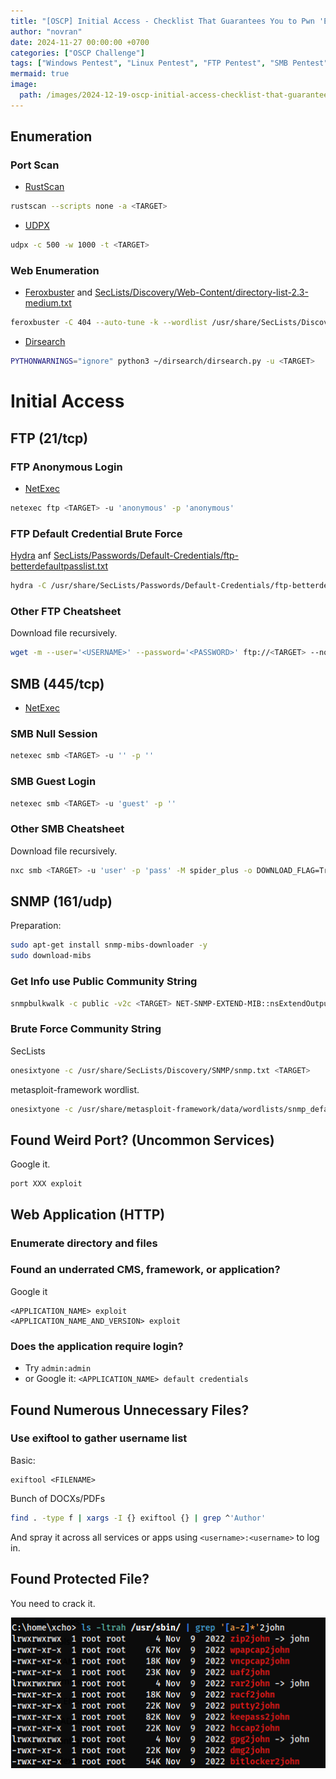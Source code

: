 ```yaml
---
title: "[OSCP] Initial Access - Checklist That Guarantees You to Pwn 'Em All"
author: "novran"
date: 2024-11-27 00:00:00 +0700
categories: ["OSCP Challenge"]
tags: ["Windows Pentest", "Linux Pentest", "FTP Pentest", "SMB Pentest", "Web Pentest", "SNMP Pentest", "OSCP Challenge"]
mermaid: true
image:
  path: /images/2024-12-19-oscp-initial-access-checklist-that-guarantees-you-to-pwn-them-all.png
---
```


## Enumeration

### Port Scan

- [RustScan](https://github.com/RustScan/RustScan)

```bash
rustscan --scripts none -a <TARGET>
```

- [UDPX](https://github.com/nullt3r/udpx)

```bash
udpx -c 500 -w 1000 -t <TARGET>
```

### Web Enumeration

- [Feroxbuster](https://github.com/epi052/feroxbuster) and [SecLists/Discovery/Web-Content/directory-list-2.3-medium.txt](https://github.com/danielmiessler/SecLists/blob/master/Discovery/Web-Content/directory-list-2.3-medium.txt)

```bash
feroxbuster -C 404 --auto-tune -k --wordlist /usr/share/SecLists/Discovery/Web-Content/directory-list-2.3-medium.txt --threads 100 --depth 2 -u <TARGET>
```

- [Dirsearch](https://github.com/maurosoria/dirsearch)

```bash
PYTHONWARNINGS="ignore" python3 ~/dirsearch/dirsearch.py -u <TARGET>
```

# Initial Access

## FTP (21/tcp)

### FTP Anonymous Login

- [NetExec](https://github.com/Pennyw0rth/NetExec)

```bash
netexec ftp <TARGET> -u 'anonymous' -p 'anonymous'
```

### FTP Default Credential Brute Force

[Hydra](https://www.kali.org/tools/hydra/) anf [SecLists/Passwords/Default-Credentials/ftp-betterdefaultpasslist.txt](https://github.com/danielmiessler/SecLists/blob/master/Passwords/Default-Credentials/ftp-betterdefaultpasslist.txt)

```bash
hydra -C /usr/share/SecLists/Passwords/Default-Credentials/ftp-betterdefaultpasslist.txt <TARGET> ftp
```

### Other FTP Cheatsheet

Download file recursively.

```bash
wget -m --user='<USERNAME>' --password='<PASSWORD>' ftp://<TARGET> --no-passive-ftp
```

## SMB (445/tcp)

- [NetExec](https://github.com/Pennyw0rth/NetExec)

### SMB Null Session

```bash
netexec smb <TARGET> -u '' -p ''
```

### SMB Guest Login

```bash
netexec smb <TARGET> -u 'guest' -p ''
```

### Other SMB Cheatsheet

Download file recursively.

```bash
nxc smb <TARGET> -u 'user' -p 'pass' -M spider_plus -o DOWNLOAD_FLAG=True
```

## SNMP (161/udp)

Preparation:
```bash
sudo apt-get install snmp-mibs-downloader -y
sudo download-mibs
```

### Get Info use Public Community String

```bash
snmpbulkwalk -c public -v2c <TARGET> NET-SNMP-EXTEND-MIB::nsExtendOutputFull
```

### Brute Force Community String

SecLists

```bash
onesixtyone -c /usr/share/SecLists/Discovery/SNMP/snmp.txt <TARGET>
```

metasploit-framework wordlist.

```bash
onesixtyone -c /usr/share/metasploit-framework/data/wordlists/snmp_default_pass.txt <TARGET>
```

## Found Weird Port? (Uncommon Services)

Google it.

```
port XXX exploit
```

## Web Application (HTTP)

### Enumerate directory and files

### Found an underrated CMS, framework, or application?

Google it
```
<APPLICATION_NAME> exploit
<APPLICATION_NAME_AND_VERSION> exploit
```

### Does the application require login?

- Try `admin:admin`
- or Google it: `<APPLICATION_NAME> default credentials`

## Found Numerous Unnecessary Files?

### Use exiftool to gather username list

Basic:

```
exiftool <FILENAME>
```

Bunch of DOCXs/PDFs

```sh
find . -type f | xargs -I {} exiftool {} | grep ^'Author'
```

And spray it across all services or apps using `<username>:<username>` to log in.

## Found Protected File?

You need to crack it.

![anything 2 john](/images/2024-12-19-oscp-initial-access-checklist-that-guarantees-you-to-pwn-them-all-file2john.png)
